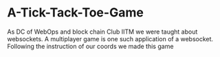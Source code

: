 # A-Tick-Tack-Toe-Game
As DC of WebOps and block chain Club IITM we were taught about websockets. 
A multiplayer game is one such application of a websocket.
Following the instruction of our coords we made this game
